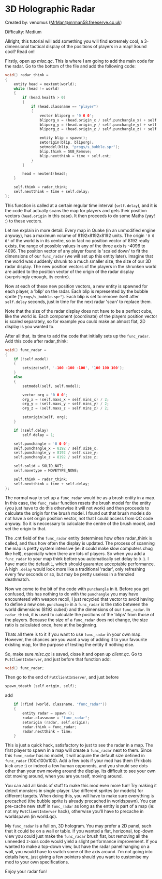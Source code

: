# 3D Holographic Radar


Created by: venomus (MrMan@mrman58.freeserve.co.uk)

Difficulty: Medium

Allright, this tutorial will add something you will find extremely cool, a 3-dimensional tactical display of the positions of players in a map! Sound cool? Read on!

Firstly, open up *misc.qc*. This is where I am going to add the main code for the radar. Go to the bottom of the file and add the following code:

```c
void() radar_think =
{
	entity head = nextent(world);
	while (head != world)
	{
		if (head.health > 0)
		{
			if (head.classname == "player")
			{
				vector bliporg = '0 0 0';
				bliporg_x = (head.origin_x / self.punchangle_x) + self.origin_x;
				bliporg_y = (head.origin_y / self.punchangle_y) + self.origin_y;
				bliporg_z = (head.origin_z / self.punchangle_z) + self.origin_z;

				entity blip = spawn();
				setorigin(blip, bliporg);
				setmodel(blip, "progs/s_bubble.spr");
				blip.think = SUB_Remove;
				blip.nextthink = time + self.cnt;
			}
		}

		head = nextent(head);
	}

	self.think = radar_think;
	self.nextthink = time + self.delay;
};
```

This function is called at a certain regular time interval (`self.delay`), and it is the code that actually scans the map for players and gets their position vectors (`head.origin` in this case). It then proceeds to do some Maths (yay! :) to these vectors.

Let me explain in more detail. Every map in Quake (in an unmodified engine anyway), has a maximum volume of 8192x8192x8192 units. The origin `'0 0 0'` of the world is in its centre, so in fact no position vector of 8192 really exists, the range of possible values in any of the three axis is -4096 to 4096. The position vector of any player found is 'scaled down' to fit the dimensions of our `func_radar` (we will set up this entity later). Imagine that the world was suddenly shrunk to a much smaller size, the size of our 3D radar display. The new position vectors of the players in the shrunken world are added to the position vector of the origin of the radar display (surprisingly enough, its centre).

Now at each of these new position vectors, a new entity is spawned for each player, a 'blip' on the radar. Each blip is represented by the bubble sprite (`"progs/s_bubble.spr"`). Each blip is set to remove itself after `self.delay` seconds, just in time for the next radar 'scan' to replace them.

Note that the size of the radar display does not have to be a perfect cube, like the world is. Each component (coordinate) of the players position vector is scaled separately, so for example you could make an almost flat, 2D display is you wanted to.

After all that, its time to add the code that initially sets up the `func_radar`. Add this code after radar_think:

```c
void() func_radar =
{
	if (!self.model)
	{
		setsize(self, '-100 -100 -100', '100 100 100');
	}
	else
	{
		setmodel(self, self.model);

		vector org = '0 0 0';
		org_x = (self.maxs_x + self.mins_x) / 2;
		org_y = (self.maxs_y + self.mins_y) / 2;
		org_z = (self.maxs_z + self.mins_z) / 2;

		setorigin(self, org);
	}

	if (!self.delay)
		self.delay = 1;

	self.punchangle = '0 0 0';
	self.punchangle_x = 8192 / self.size_x;
	self.punchangle_y = 8192 / self.size_y;
	self.punchangle_z = 8192 / self.size_z;

	self.solid = SOLID_NOT;
	self.movetype = MOVETYPE_NONE;

	self.think = radar_think;
	self.nextthink = time + self.delay;
};
```

The normal way to set up a `func_radar` would be as a brush entity in a map. In this case, the `func_radar` function resets the brush model for the entity (you just have to do this otherwise it will not work) and then proceeds to calculate the origin for the brush model. I found out that brush models do not have a set origin position vector, not that I could access from QC code anyway. So it is neccessary to calculate the centre of the brush model, and set the origin to that.

The .cnt field of the `func_radar` entity determines how often radar_think is called, and thus how often the display is updated. The process of scanning the map is pretty system intensive (ie: it could make slow computers chug like hell), especially when there are lots of players. So when you add a `func_radar` to your map think before you automatically set delay to `0.1`. I have made the default `1`, which should guarantee acceptable performance. A high `.delay` would look more like a traditional 'radar', only refreshing every few seconds or so, but may be pretty useless in a frenzied deathmatch.

Now we come to the bit of the code with `punchangle` in it. Before you get confused, this has nothing to do with the `punchangle` you may have encountered with weapon recoil, I just recycled that vector to avoid having to define a new one. `punchangle` in a `func_radar` is the ratio between the world dimensions (8192 cubed) and the dimensions of our `func_radar`. In `radar_think`, it is used to calculate the positions of the 'blips' from those of the players. Because the size of a `func_radar` does not change, the size ratio is calculated once, here at the beginning.

Thats all there is to it if you want to use `func_radar` in your own map. However, the chances are you want a way of adding it to your favourite existing map, for the purpose of testing the entity if nothing else.

So, make sure *misc.qc* is saved, close it and open up *client.qc*. Go to `PutClientInServer`, and just before that function add:

```c
void() func_radar;
```

Then go to the end of `PutClientInServer`, and just before

```c
spawn_tdeath (self.origin, self);
```
add

```c
	if (!find (world, classname, "func_radar"))
	{
		entity radar = spawn ();
		radar.classname = "func_radar";
		setorigin (radar, self.origin);
		radar.think = func_radar;
		radar.nextthink = time;
	}
```

This is just a quick hack, satisfactory to just to see the radar in a map. The first player to spawn in a map will create a `func_radar` next to them. Since this `func_radar` has no model, it will acquire the default size defined in `func_radar` (100x100x100). Add a few bots if your mod has them (Frikbots kick arse :) or indeed a few human opponents, and you should see dots other than your own moving around the display. Its difficult to see your own dot moving around, when you are yourself, moving around.

You can add all kinds of stuff to make this mod even more fun! Try making it detect monsters in single-player. Use different sprites (or models) for different targets. When doing this, you will have to make sure everything is precached (the bubble sprite is already precached in worldspawn). You can pre-cache new stuff in `func_radar` as long as the entity is part of a map (ie: not my `PutClientInServer` hack), otherwise you'll have to precache in worldspawn (in world.qc).

My `func_radar` is a full on, 3D hologram. You may prefer a 2D panel, such that it could be on a wall or table. If you wanted a flat, horizonal, top-down view you could just make the `func_radar` brush flat, but removing all the unneeded z-axis code would yield a slight performance improvement. If you wanted to make a top-down view, but have the radar panel hanging on a wall, you would have to switch some of the axis around. I'm not going into details here, just giving a few pointers should you want to customise my mod to your own specifications.

Enjoy your radar fun!

